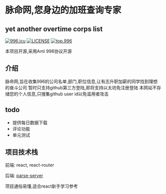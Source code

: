 # 脉命网,您身边的加班查询专家
## yet another overtime corps list
[![996.icu](https://img.shields.io/badge/link-996.icu-red.svg)](https://996.icu)
[![LICENSE](https://img.shields.io/badge/license-Anti%20996-blue.svg)](https://github.com/996icu/996.ICU/blob/master/LICENSE)
[![top.996](https://img.shields.io/badge/link-top.996-red.svg)](https://github.com/top996/top.996)

本项目开源,采用Anti 996协议开源

## 介绍

脉命网,旨在收集996的公司名单,部门,职位信息,让有志升职加薪的同学找到理想的奋斗公司
暂时只支持github第三方登陆,即将支持以太坊免注册登陆
本网站不存储您的个人信息,只搜集github user id以免滥用者攻击

## todo

* 提供每日数据下载
* 评论功能
* 单元测试

## 项目技术栈 

前端: react, react-router

后端: [parse-server](https://github.com/parse-community/parse-server)

项目通俗易懂,适合react新手学习参考
